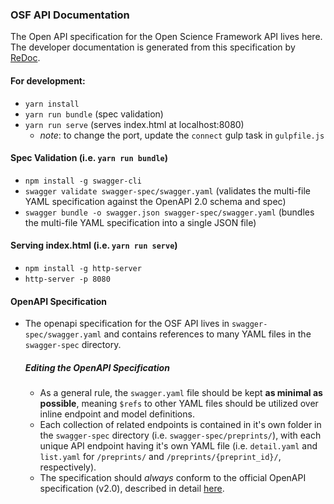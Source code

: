 ### OSF API Documentation
The Open API specification for the Open Science Framework API lives here.
The developer documentation is generated from this specification by [ReDoc](https://github.com/Rebilly/ReDoc).

#### For development:
- `yarn install`
- `yarn run bundle` (spec validation)
- `yarn run serve` (serves index.html at localhost:8080)
  - *note*: to change the port, update the `connect` gulp task in `gulpfile.js`

#### Spec Validation (i.e. `yarn run bundle`)
- `npm install -g swagger-cli`
- `swagger validate swagger-spec/swagger.yaml` (validates the multi-file YAML specification against the OpenAPI 2.0 schema and spec)
- `swagger bundle -o swagger.json swagger-spec/swagger.yaml` (bundles the multi-file YAML specification into a single JSON file)

#### Serving index.html (i.e. `yarn run serve`)
- `npm install -g http-server`
- `http-server -p 8080`

#### OpenAPI Specification
- The openapi specification for the OSF API lives in `swagger-spec/swagger.yaml` and contains references to many YAML files in the `swagger-spec` directory.

  ##### Editing the OpenAPI Specification
  - As a general rule, the `swagger.yaml` file should be kept **as minimal as possible**, meaning `$refs` to other YAML files should be utilized over inline endpoint and model definitions.
  - Each collection of related endpoints is contained in it's own folder in the `swagger-spec` directory (i.e. `swagger-spec/preprints/`), with each unique API endpoint having it's own YAML file (i.e. `detail.yaml` and `list.yaml` for `/preprints/` and `/preprints/{preprint_id}/`, respectively).
  - The specification should *always* conform to the official OpenAPI specification (v2.0), described in detail [here](http://swagger.io/specification/).
